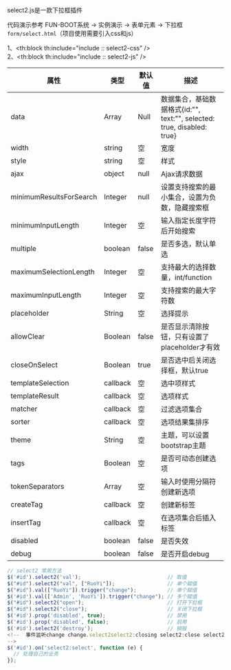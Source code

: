 select2.js是一款下拉框插件

代码演示参考 FUN-BOOT系统 → 实例演示 → 表单元素 → 下拉框 `form/select.html`（项目使用需要引入css和js）

1、<th:block th:include="include :: select2-css" />  
2、<th:block th:include="include :: select2-js" />

| 属性                      | 类型       | 默认值   | 描述                                                          |
| ----------------------- | -------- | ----- | ----------------------------------------------------------- |
| data                    | Array    | Null  | 数据集合，基础数据格式{id:"", text:"", selected: true, disabled: true} |
| width                   | string   | 空     | 宽度                                                          |
| style                   | string   | 空     | 样式                                                          |
| ajax                    | object   | null  | Ajax请求数据                                                    |
| minimumResultsForSearch | Integer  | null  | 设置支持搜索的最小集合，设置为负数，隐藏搜索框                                     |
| minimumInputLength      | Integer  | 空     | 输入指定长度字符后开始搜索                                               |
| multiple                | boolean  | false | 是否多选，默认单选                                                   |
| maximumSelectionLength  | Integer  | 空     | 支持最大的选择数量，int/function                                      |
| maximumInputLength      | Integer  | 空     | 支持搜索的最大字符数                                                  |
| placeholder             | String   | 空     | 选择提示                                                        |
| allowClear              | Boolean  | false | 是否显示清除按钮，只有设置了placeholder才有效                                |
| closeOnSelect           | Boolean  | true  | 是否选中后关闭选择框，默认true                                           |
| templateSelection       | callback | 空     | 选中项样式                                                       |
| templateResult          | callback | 空     | 选项样式                                                        |
| matcher                 | callback | 空     | 过滤选项集合                                                      |
| sorter                  | callback | 空     | 选项结果集排序                                                     |
| theme                   | String   | 空     | 主题，可以设置bootstrap主题                                          |
| tags                    | Boolean  | 空     | 是否可动态创建选项                                                   |
| tokenSeparators         | Array    | 空     | 输入时使用分隔符创建新选项                                               |
| createTag               | callback | 空     | 创建新标签                                                       |
| insertTag               | callback | 空     | 在选项集合后插入标签                                                  |
| disabled                | boolean  | false | 是否失效                                                        |
| debug                   | boolean  | false | 是否开启debug                                                   |

```javascript
// select2 常用方法
$('#id').select2('val');                            // 取值
$("#id").select2("val", ["RuoYi"]);                 // 单个赋值
$("#id").val(["RuoYi"]).trigger("change");          // 单个赋值
$('#id').val(['Admin', 'RuoYi']).trigger("change"); // 多个赋值
$("#id").select2("open");                           // 打开下拉框
$("#id").select2("close");                          // 关闭下拉框
$('#id').prop('disabled', true);                    // 禁用
$('#id').prop('disabled', false);                   // 启用
$('#id').select2('destroy');                        // 销毁
<!--  事件监听change change.select2select2:closing select2:close select2:opening select2:openselect2:selecting select2:select select2:unselecting select2:unselect
-->
$('#id').on('select2:select', function (e) {
  // 处理自己的业务
});
```
